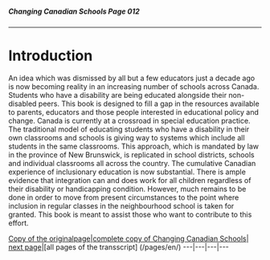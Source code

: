 ##### Changing Canadian Schools Page 012
***
### 

# Introduction

An idea which was dismissed by all but a few educators just a
decade ago is now becoming reality in an increasing number
of schools across Canada. Students who have a disability are
being educated alongside their non-disabled peers.
This book is designed to fill a gap in the resources available
to parents, educators and those people interested in educational
policy and change. Canada is currently at a crossroad in
special education practice. The traditional model of educating
students who have a disability in their own classrooms and
schools is giving way to systems which include all students in
the same classrooms. This approach, which is mandated by law in
the province of New Brunswick, is replicated in school
districts, schools and individual classrooms all across the
country.
The cumulative Canadian experience of inclusionary education is now substantial.
There is ample evidence that integration can and does work for all
children regardless of their disability or handicapping condition.
However, much remains to be done in order to move from present
circumstances to the point where inclusion in regular classes
in the neighbourhood school is taken for granted.
This book is meant to assist those who want to contribute to this effort.


[Copy of the originalpage](/copies-from-original/CCS012.png)|[complete copy of Changing Canadian Schools](/copies-from-original/BestCopy_Changing_Canadian_Schools_Perspectives_on_Disability_and_Inclusion.pdf)|
[next page](Changing_Canadian_Schools-013)|[all pages of the transscript] (/pages/en/)
---|---|---|---
